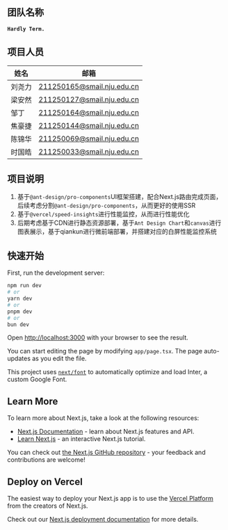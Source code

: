## 团队名称
**`Hardly Term.`**
## 项目人员
| 姓名   | 邮箱                          |
| ------ | ----------------------------- |
| 刘尧力 | 211250165@smail.nju.edu.cn    |
| 梁安然 | 211250127@smail.nju.edu.cn    |
| 邹丁   | 211250164@smail.nju.edu.cn    |
| 焦豪捷 | 211250144@smail.nju.edu.cn    |
| 陈锦华 | 211250069@smail.nju.edu.cn    |
| 时国皓 | 211250033@smail.nju.edu.cn    |
## 项目说明
1. 基于`@ant-design/pro-components`UI框架搭建，配合Next.js路由完成页面，后续考虑分割`@ant-design/pro-components`，从而更好的使用SSR
2. 基于`@vercel/speed-insights`进行性能监控，从而进行性能优化
3. 后期考虑基于CDN进行静态资源部署，基于`Ant Design Chart`和`canvas`进行图表展示，基于qiankun进行微前端部署，并搭建对应的白屏性能监控系统

## 快速开始

First, run the development server:

```bash
npm run dev
# or
yarn dev
# or
pnpm dev
# or
bun dev
```

Open [http://localhost:3000](http://localhost:3000) with your browser to see the result.

You can start editing the page by modifying `app/page.tsx`. The page auto-updates as you edit the file.

This project uses [`next/font`](https://nextjs.org/docs/basic-features/font-optimization) to automatically optimize and load Inter, a custom Google Font.

## Learn More

To learn more about Next.js, take a look at the following resources:

- [Next.js Documentation](https://nextjs.org/docs) - learn about Next.js features and API.
- [Learn Next.js](https://nextjs.org/learn) - an interactive Next.js tutorial.

You can check out [the Next.js GitHub repository](https://github.com/vercel/next.js/) - your feedback and contributions are welcome!

## Deploy on Vercel

The easiest way to deploy your Next.js app is to use the [Vercel Platform](https://vercel.com/new?utm_medium=default-template&filter=next.js&utm_source=create-next-app&utm_campaign=create-next-app-readme) from the creators of Next.js.

Check out our [Next.js deployment documentation](https://nextjs.org/docs/deployment) for more details.
